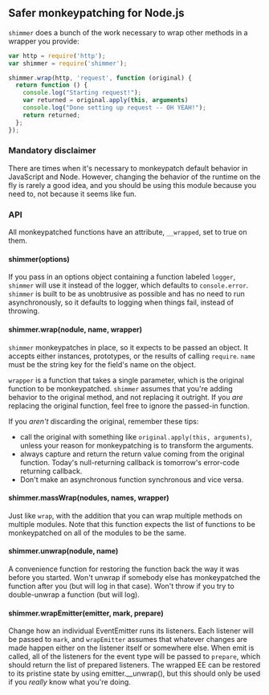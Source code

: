 ## Safer monkeypatching for Node.js

`shimmer` does a bunch of the work necessary to wrap other methods in
a wrapper you provide:

```javascript
var http = require('http');
var shimmer = require('shimmer');

shimmer.wrap(http, 'request', function (original) {
  return function () {
    console.log("Starting request!");
    var returned = original.apply(this, arguments)
    console.log("Done setting up request -- OH YEAH!");
    return returned;
  };
});
```

### Mandatory disclaimer

There are times when it's necessary to monkeypatch default behavior in
JavaScript and Node. However, changing the behavior of the runtime on the fly
is rarely a good idea, and you should be using this module because you need to,
not because it seems like fun.

### API

All monkeypatched functions have an attribute, `__wrapped`, set to true on
them.

#### shimmer(options)

If you pass in an options object containing a function labeled `logger`,
`shimmer` will use it instead of the logger, which defaults to `console.error`.
`shimmer` is built to be as unobtrusive as possible and has no need to run
asynchronously, so it defaults to logging when things fail, instead of
throwing.

#### shimmer.wrap(nodule, name, wrapper)

`shimmer` monkeypatches in place, so it expects to be passed an object.
It accepts either instances, prototypes, or the results of calling
`require`. `name` must be the string key for the field's name on the
object.

`wrapper` is a function that takes a single parameter, which is the original
function to be monkeypatched. `shimmer` assumes that you're adding behavior
to the original method, and not replacing it outright. If you *are* replacing
the original function, feel free to ignore the passed-in function.

If you *aren't* discarding the original, remember these tips:

* call the original with something like `original.apply(this, arguments)`,
  unless your reason for monkeypatching is to transform the arguments.
* always capture and return the return value coming from the original function.
  Today's null-returning callback is tomorrow's error-code returning callback.
* Don't make an asynchronous function synchronous and vice versa.

#### shimmer.massWrap(nodules, names, wrapper)

Just like `wrap`, with the addition that you can wrap multiple methods on
multiple modules. Note that this function expects the list of functions to be
monkeypatched on all of the modules to be the same.

#### shimmer.unwrap(nodule, name)

A convenience function for restoring the function back the way it was before
you started. Won't unwrap if somebody else has monkeypatched the function after
you (but will log in that case). Won't throw if you try to double-unwrap a
function (but will log).

#### shimmer.wrapEmitter(emitter, mark, prepare)

Change how an individual EventEmitter runs its listeners. Each listener
will be passed to `mark`, and `wrapEmitter` assumes that whatever changes are
made happen either on the listener itself or somewhere else. When emit is
called, all of the listeners for the event type will be passed to `prepare`,
which should return the list of prepared listeners. The wrapped EE can be
restored to its pristine state by using emitter.__unwrap(), but this should
only be used if you *really* know what you're doing.
